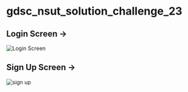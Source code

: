 # gdsc_nsut_solution_challenge_23

## Login Screen ->
![Login Screen](https://user-images.githubusercontent.com/77202061/229153847-ac147abf-0954-4f68-971d-d735f52e9897.jpg)

## Sign Up Screen ->
![sign up](https://user-images.githubusercontent.com/77202061/229153943-1e46133a-f35e-4335-9dd1-10ec8c738fa5.jpg)
